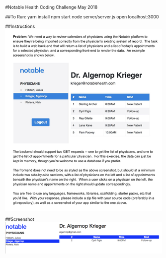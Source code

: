 #Notable Health Coding Challenge
May 2018

##To Run:
yarn install
npm start
node server/server.js
open localhost:3000

##Instructions
![instructions](./instructions.png)

##Screenshot
![screenshot](./screenshot.png)
